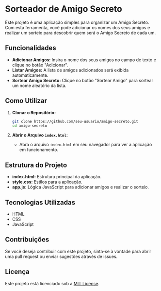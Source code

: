 <h1>Sorteador de Amigo Secreto </h1>

Este projeto é uma aplicação simples para organizar um Amigo Secreto. Com esta ferramenta, você pode adicionar os nomes dos seus amigos e realizar um sorteio para descobrir quem será o Amigo Secreto de cada um.

## Funcionalidades

- **Adicionar Amigos:** Insira o nome dos seus amigos no campo de texto e clique no botão "Adicionar".
- **Listar Amigos:** A lista de amigos adicionados será exibida automaticamente.
- **Sortear Amigo Secreto:** Clique no botão "Sortear Amigo" para sortear um nome aleatório da lista.

## Como Utilizar

1. **Clonar o Repositório:**
    ```bash
    git clone https://github.com/seu-usuario/amigo-secreto.git
    cd amigo-secreto
    ```

2. **Abrir o Arquivo `index.html`:**
    - Abra o arquivo `index.html` em seu navegador para ver a aplicação em funcionamento.

## Estrutura do Projeto

- **index.html:** Estrutura principal da aplicação.
- **style.css:** Estilos para a aplicação.
- **app.js:** Lógica JavaScript para adicionar amigos e realizar o sorteio.

## Tecnologias Utilizadas

- HTML
- CSS
- JavaScript

## Contribuições

Se você deseja contribuir com este projeto, sinta-se à vontade para abrir uma pull request ou enviar sugestões através de issues.

## Licença

Este projeto está licenciado sob a [MIT License](LICENSE).
